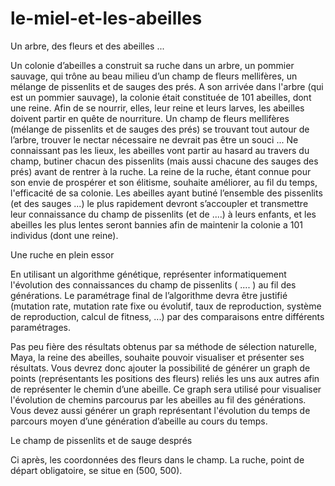 # le-miel-et-les-abeilles
Un arbre, des fleurs et des abeilles ...

Un colonie d’abeilles a construit sa ruche dans un arbre, un pommier sauvage, qui trône
au beau milieu d’un champ de fleurs mellifères, un mélange de pissenlits et de sauges
des prés.
A son arrivée dans l'arbre (qui est un pommier sauvage), la colonie était constituée de
101 abeilles, dont une ​reine​.
Afin de se nourrir, elles, leur reine et leurs larves, les abeilles doivent partir en quête de
nourriture. Un champ de fleurs mellifères (mélange de pissenlits et de sauges des prés)
se trouvant tout autour de l’arbre, trouver le nectar nécessaire ne devrait pas être un
souci ...
Ne connaissant pas les lieux, les abeilles vont partir au hasard au travers du champ,
butiner chacun des pissenlits (mais aussi chacune des sauges des prés) avant de
rentrer à la ruche.
La reine de la ruche, étant connue pour son envie de prospérer et son élitisme, souhaite
améliorer, au fil du temps, l'efficacité de sa colonie. Les abeilles ayant butiné l’ensemble
des pissenlits (et des sauges ...) le plus rapidement devront s’accoupler et transmettre
leur connaissance du champ de pissenlits (et de ....) à leurs enfants, et les abeilles les
plus lentes seront bannies afin de maintenir la colonie a 101 individus (dont une reine).

Une ruche en plein essor

En utilisant un algorithme génétique, représenter informatiquement l'évolution des
connaissances du champ de pissenlits ( .... ) au fil des générations.
Le paramétrage final de l’algorithme devra être justifié (mutation rate, mutation rate fixe
ou évolutif, taux de reproduction, système de reproduction, calcul de fitness, ...) par des
comparaisons entre différents paramétrages.

Pas peu fière des résultats obtenus par sa méthode de sélection naturelle, Maya, la
reine des abeilles, souhaite pouvoir visualiser et présenter ses résultats.
Vous devrez donc ajouter la possibilité de générer un graph de points (représentants les
positions des fleurs) reliés les uns aux autres afin de représenter le chemin d’une
abeille. Ce graph sera utilisé pour visualiser l'évolution de chemins parcourus par les
abeilles au fil des générations.
Vous devez aussi générer un graph représentant l'évolution du temps de parcours
moyen d’une génération d’abeille au cours du temps.

Le champ de pissenlits et de sauge després

Ci après, les coordonnées des fleurs dans le champ. La ruche, point de départ
obligatoire, se situe en (500, 500).
